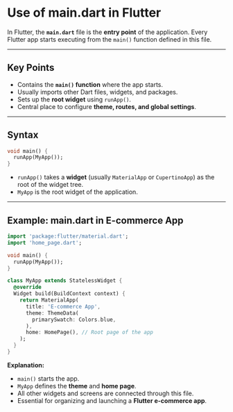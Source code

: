 # Use of main.dart in Flutter

In Flutter, the **`main.dart`** file is the **entry point** of the application. Every Flutter app starts executing from the `main()` function defined in this file.

---

## Key Points

- Contains the **`main()` function** where the app starts.
- Usually imports other Dart files, widgets, and packages.
- Sets up the **root widget** using `runApp()`.
- Central place to configure **theme, routes, and global settings**.

---

## Syntax

```dart
void main() {
  runApp(MyApp());
}
````

* `runApp()` takes a **widget** (usually `MaterialApp` or `CupertinoApp`) as the root of the widget tree.
* `MyApp` is the root widget of the application.

---

## Example: main.dart in E-commerce App

```dart
import 'package:flutter/material.dart';
import 'home_page.dart';

void main() {
  runApp(MyApp());
}

class MyApp extends StatelessWidget {
  @override
  Widget build(BuildContext context) {
    return MaterialApp(
      title: 'E-commerce App',
      theme: ThemeData(
        primarySwatch: Colors.blue,
      ),
      home: HomePage(), // Root page of the app
    );
  }
}
```

**Explanation:**

* `main()` starts the app.
* `MyApp` defines the **theme** and **home page**.
* All other widgets and screens are connected through this file.
* Essential for organizing and launching a **Flutter e-commerce app**.
